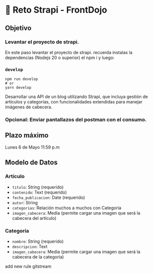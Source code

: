 # 🚀  Reto Strapi - FrontDojo

## Objetivo

### Levantar el proyecto de strapi.
En este paso levantar el proyecto de strapi. recuerda instalas la dependencias (Nodejs 20 o superior) el npm i y luego:

### `develop`

```
npm run develop
# or
yarn develop
```

Desarrollar una API de un blog utilizando Strapi, que incluya gestión de artículos y categorías, con funcionalidades extendidas para manejar imágenes de cabecera.
### Opcional: Enviar pantallazos del postman con el consumo.

## Plazo máximo
Lunes 6 de Mayo 11:59 p.m

## Modelo de Datos

### Artículo
- `titulo`: String (requerido)
- `contenido`: Text (requerido)
- `fecha_publicacion`: Date (requerido)
- `autor`: String
- `categorias`: Relación muchos a muchos con Categoría
- `imagen_cabecera`: Media (permite cargar una imagen que será la cabecera del artículo)

### Categoría
- `nombre`: String (requerido)
- `descripcion`: Text
- `imagen_cabecera`: Media (permite cargar una imagen que será la cabecera de la categoría)

add new rule gitstream
